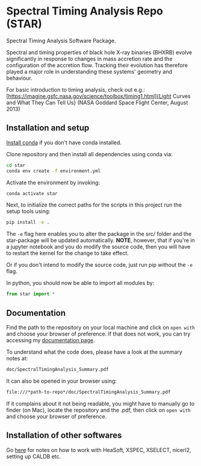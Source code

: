 # Spectral Timing Analysis Repo (STAR)
Spectral Timing Analysis Software Package.

Spectral and timing properties of black hole X-ray binaries (BHXRB) evolve significantly  in response to changes in mass accretion rate and the configuration of the accretion flow. Tracking their evolution has therefore played a major role in understanding these systems' geometry and behaviour.

For basic introduction to timing analysis, check out e.g.: [https://imagine.gsfc.nasa.gov/science/toolbox/timing1.html]{Light Curves and What They Can Tell Us} (NASA Goddard Space Flight Center, August 2013) 

## Installation and setup
[Install conda](https://conda.io/projects/conda/en/latest/user-guide/install/index.html) if you don't have conda installed.

Clone repository and then install all dependencies using conda via:

```bash
cd star
conda env create -f environment.yml
```

Activate the environment by invoking:

```bash
conda activate star
```

Next, to initialize the correct paths for the scripts in this project run the setup tools using:

```bash
pip install -e .
```

The `-e` flag here enables you to alter the package in the src/ folder and the star-package will be updated automatically. **NOTE**, however, that if you're in a jupyter notebook and you do modify the source code, then you will have to restart the kernel for the change to take effect.

Or if you don't intend to modify the source code, just run pip without the `-e` flag.

In python, you should now be able to import all modules by:

```python
from star import *
```

## Documentation

Find the path to the repository on your local machine and click on `open with` and choose your browser of preference. If that does not work, you can try accessing my [documentation page](https://ludvigdoeser.github.io/stasp/index.html).

To understand what the code does, please have a look at the summary notes at:

```bash
doc/SpectralTimingAnalysis_Summary.pdf
```

It can also be opened in your browser using:

```bash
file:///*path-to-repo*/doc/SpectralTimingAnalysis_Summary.pdf
```

If it complains about it not being readable, you might have to manually go to finder (on Mac), locate the repository and the .pdf, then click on `open with` and choose your browser of preference.

## Installation of other softwares

Go [here](https://github.com/ludvigdoeser/Spectral-Timing-Analysis/tree/main/doc/HEASoft) for notes on how to work with HeaSoft, XSPEC, XSELECT, nicerl2, setting up CALDB etc.
